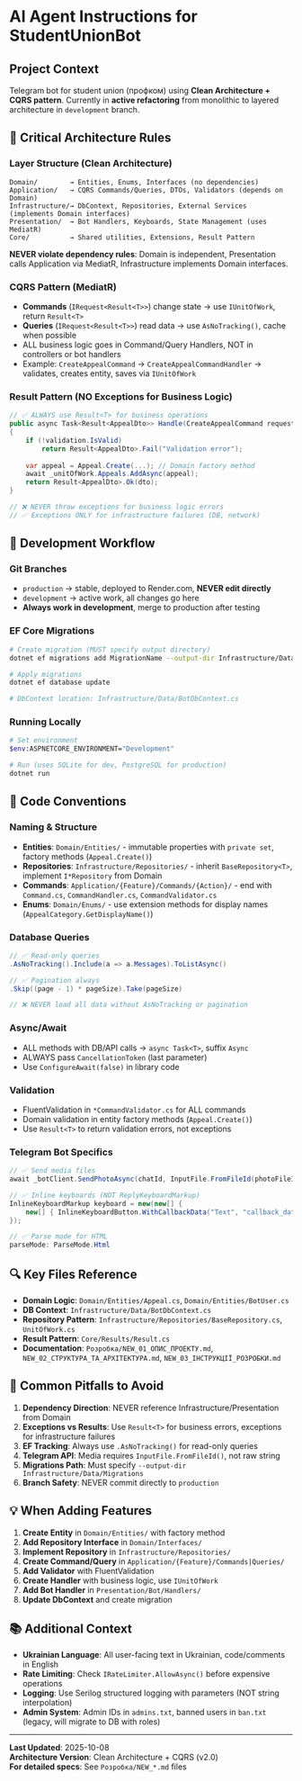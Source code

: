 # AI Agent Instructions for StudentUnionBot

## Project Context
Telegram bot for student union (профком) using **Clean Architecture + CQRS pattern**. Currently in **active refactoring** from monolithic to layered architecture in `development` branch.

## 🎯 Critical Architecture Rules

### Layer Structure (Clean Architecture)
```
Domain/        → Entities, Enums, Interfaces (no dependencies)
Application/   → CQRS Commands/Queries, DTOs, Validators (depends on Domain)
Infrastructure/→ DbContext, Repositories, External Services (implements Domain interfaces)
Presentation/  → Bot Handlers, Keyboards, State Management (uses MediatR)
Core/          → Shared utilities, Extensions, Result Pattern
```

**NEVER violate dependency rules**: Domain is independent, Presentation calls Application via MediatR, Infrastructure implements Domain interfaces.

### CQRS Pattern (MediatR)
- **Commands** (`IRequest<Result<T>>`) change state → use `IUnitOfWork`, return `Result<T>`
- **Queries** (`IRequest<Result<T>>`) read data → use `AsNoTracking()`, cache when possible
- ALL business logic goes in Command/Query Handlers, NOT in controllers or bot handlers
- Example: `CreateAppealCommand` → `CreateAppealCommandHandler` → validates, creates entity, saves via `IUnitOfWork`

### Result Pattern (NO Exceptions for Business Logic)
```csharp
// ✅ ALWAYS use Result<T> for business operations
public async Task<Result<AppealDto>> Handle(CreateAppealCommand request)
{
    if (!validation.IsValid)
        return Result<AppealDto>.Fail("Validation error");
    
    var appeal = Appeal.Create(...); // Domain factory method
    await _unitOfWork.Appeals.AddAsync(appeal);
    return Result<AppealDto>.Ok(dto);
}

// ❌ NEVER throw exceptions for business logic errors
// ✅ Exceptions ONLY for infrastructure failures (DB, network)
```

## 🔧 Development Workflow

### Git Branches
- `production` → stable, deployed to Render.com, **NEVER edit directly**
- `development` → active work, all changes go here
- **Always work in development**, merge to production after testing

### EF Core Migrations
```bash
# Create migration (MUST specify output directory)
dotnet ef migrations add MigrationName --output-dir Infrastructure/Data/Migrations

# Apply migrations
dotnet ef database update

# DbContext location: Infrastructure/Data/BotDbContext.cs
```

### Running Locally
```bash
# Set environment
$env:ASPNETCORE_ENVIRONMENT="Development"

# Run (uses SQLite for dev, PostgreSQL for production)
dotnet run
```

## 📝 Code Conventions

### Naming & Structure
- **Entities**: `Domain/Entities/` - immutable properties with `private set`, factory methods (`Appeal.Create()`)
- **Repositories**: `Infrastructure/Repositories/` - inherit `BaseRepository<T>`, implement `I*Repository` from Domain
- **Commands**: `Application/{Feature}/Commands/{Action}/` - end with `Command.cs`, `CommandHandler.cs`, `CommandValidator.cs`
- **Enums**: `Domain/Enums/` - use extension methods for display names (`AppealCategory.GetDisplayName()`)

### Database Queries
```csharp
// ✅ Read-only queries
.AsNoTracking().Include(a => a.Messages).ToListAsync()

// ✅ Pagination always
.Skip((page - 1) * pageSize).Take(pageSize)

// ❌ NEVER load all data without AsNoTracking or pagination
```

### Async/Await
- ALL methods with DB/API calls → `async Task<T>`, suffix `Async`
- ALWAYS pass `CancellationToken` (last parameter)
- Use `ConfigureAwait(false)` in library code

### Validation
- FluentValidation in `*CommandValidator.cs` for ALL commands
- Domain validation in entity factory methods (`Appeal.Create()`)
- Use `Result<T>` to return validation errors, not exceptions

### Telegram Bot Specifics
```csharp
// ✅ Send media files
await _botClient.SendPhotoAsync(chatId, InputFile.FromFileId(photoFileId));

// ✅ Inline keyboards (NOT ReplyKeyboardMarkup)
InlineKeyboardMarkup keyboard = new(new[] {
    new[] { InlineKeyboardButton.WithCallbackData("Text", "callback_data") }
});

// ✅ Parse mode for HTML
parseMode: ParseMode.Html
```

## 🔍 Key Files Reference

- **Domain Logic**: `Domain/Entities/Appeal.cs`, `Domain/Entities/BotUser.cs`
- **DB Context**: `Infrastructure/Data/BotDbContext.cs`
- **Repository Pattern**: `Infrastructure/Repositories/BaseRepository.cs`, `UnitOfWork.cs`
- **Result Pattern**: `Core/Results/Result.cs`
- **Documentation**: `Розробка/NEW_01_ОПИС_ПРОЕКТУ.md`, `NEW_02_СТРУКТУРА_ТА_АРХІТЕКТУРА.md`, `NEW_03_ІНСТРУКЦІЇ_РОЗРОБКИ.md`

## 🚫 Common Pitfalls to Avoid

1. **Dependency Direction**: NEVER reference Infrastructure/Presentation from Domain
2. **Exceptions vs Results**: Use `Result<T>` for business errors, exceptions for infrastructure failures
3. **EF Tracking**: Always use `.AsNoTracking()` for read-only queries
4. **Telegram API**: Media requires `InputFile.FromFileId()`, not raw string
5. **Migrations Path**: Must specify `--output-dir Infrastructure/Data/Migrations`
6. **Branch Safety**: NEVER commit directly to `production`

## 💡 When Adding Features

1. **Create Entity** in `Domain/Entities/` with factory method
2. **Add Repository Interface** in `Domain/Interfaces/`
3. **Implement Repository** in `Infrastructure/Repositories/`
4. **Create Command/Query** in `Application/{Feature}/Commands|Queries/`
5. **Add Validator** with FluentValidation
6. **Create Handler** with business logic, use `IUnitOfWork`
7. **Add Bot Handler** in `Presentation/Bot/Handlers/`
8. **Update DbContext** and create migration

## 📚 Additional Context

- **Ukrainian Language**: All user-facing text in Ukrainian, code/comments in English
- **Rate Limiting**: Check `IRateLimiter.AllowAsync()` before expensive operations
- **Logging**: Use Serilog structured logging with parameters (NOT string interpolation)
- **Admin System**: Admin IDs in `admins.txt`, banned users in `ban.txt` (legacy, will migrate to DB with roles)

---

**Last Updated**: 2025-10-08  
**Architecture Version**: Clean Architecture + CQRS (v2.0)  
**For detailed specs**: See `Розробка/NEW_*.md` files
